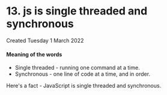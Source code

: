 # 13. js is single threaded and synchronous
Created Tuesday 1 March 2022

#### Meaning of the words
- Single threaded - running one command at a time.
- Synchronous - one line of code at a time, and in order.

Here's a fact - JavaScript is single threaded and synchronous.
